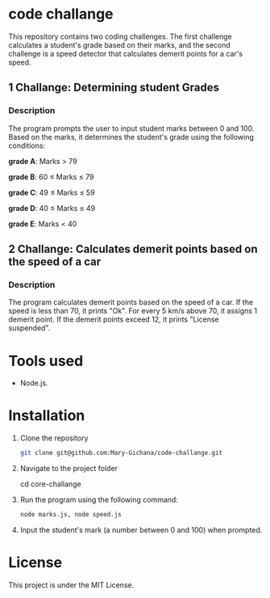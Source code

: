 # code challange
This repository contains two coding challenges. The first challenge calculates a student's grade based on their marks, and the second challenge is a speed detector that calculates demerit points for a car's speed.

## 1 Challange: Determining student Grades
### Description
The program prompts the user to input student marks between 0 and 100. Based on the marks, it determines the student's grade using the following conditions:

**grade A**: Marks > 79

**grade B**: 60 ≤ Marks ≤ 79

**grade C**: 49 ≤ Marks ≤ 59

**grade D**: 40 ≤ Marks ≤ 49

**grade E**: Marks < 40

## 2 Challange: Calculates demerit points based on the speed of a car
### Description
 The program calculates demerit points based on the speed of a car. If the speed is less than 70, it prints "Ok". For every 5 km/s above 70, it assigns 1 demerit point. If the demerit points exceed 12, it prints "License suspended".

# Tools used
- Node.js.

# Installation
1. Clone the repository
    ```bash
   git clone git@github.com:Mary-Gichana/code-challange.git
   ```

2. Navigate to the project folder

   cd core-challange 

3. Run the program using the following command:
   ```bash
   node marks.js, node speed.js
   ```
4. Input the student's mark (a number between 0 and 100) when prompted.

# License
This project is under the MIT License.

